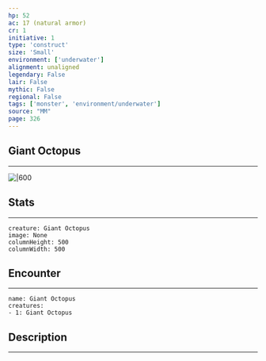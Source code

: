 ```yaml
---
hp: 52
ac: 17 (natural armor)
cr: 1
initiative: 1
type: 'construct'    
size: 'Small'
environment: ['underwater']
alignment: unaligned
legendary: False
lair: False
mythic: False
regional: False
tags: ['monster', 'environment/underwater']
source: "MM"
page: 326
---
```


## Giant Octopus
---

![|600](D:/Program%20Files/5e.tools/img/bestiary/MM/Giant%20Octopus.jpg)

## Stats
---

```statblock
creature: Giant Octopus
image: None
columnHeight: 500
columnWidth: 500
```

## Encounter
---

```encounter-table
name: Giant Octopus
creatures:
- 1: Giant Octopus
```

## Description
---




